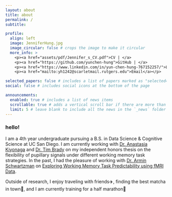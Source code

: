 ```yaml
---
layout: about
title: about
permalink: /
subtitle:

profile:
  align: left
  image: JenniferHung.jpg
  image_circular: false # crops the image to make it circular
  more_info: >
    <p><a href="assets/pdf/Jennifer_s_CV.pdf">CV | </a>
    <p><a href="https://github.com/yunchen-hung">GitHub | </a>
    <p><a href="https://www.linkedin.com/in/yun-chen-hung-767152257/">LinkedIn | </a>
    <p><a href="mailto:yh1242@scarletmail.rutgers.edu">Email</a></p>

selected_papers: false # includes a list of papers marked as "selected={true}"
social: false # includes social icons at the bottom of the page

announcements:
  enabled: true # includes a list of news items
  scrollable: true # adds a vertical scroll bar if there are more than 3 news items
  limit: 5 # leave blank to include all the news in the `_news` folder
---
```


### hello!

I am a 4th year undergraduate pursuing a B.S. in Data Science & Cognitive Science at UC San Diego. I am currently working with [Dr. Anastasia Kiyonaga](https://www.kiyonagalab.org/pi-anastasia-kiyonaga) and [Dr. Tim Brady](https://bradylab.ucsd.edu/people.html) on my independent honors thesis on the flexibility of pupillary signals under different working memory task strategies. In the past, I had the pleasure of working with [Dr. Armin Schwartzman](https://schwartzman.scholar.st) on [Exploring Working Memory Task Predictability using fMRI Data](https://drive.google.com/file/d/1Alh3EjBe8erQRdZTWuVt4Q8l2W-dl-4U/view).

Outside of research, I enjoy traveling with friends✈️, finding the best matcha in town🍵, and I am currently training for a half marathon🏃
